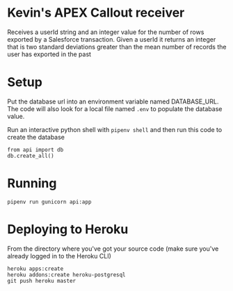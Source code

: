 # Kevin's APEX Callout receiver

Receives a userId string and an integer value for the number of rows exported by a Salesforce transaction.
Given a userId it returns an integer that is two standard deviations greater than the mean number of records the user has exported in the past

# Setup

Put the database url into an environment variable named DATABASE_URL. The code will also look for a local file named `.env` to populate the
database value.

Run an interactive python shell with `pipenv shell` and then run this code to create the database

```
from api import db
db.create_all()
```

# Running

`pipenv run gunicorn api:app`

# Deploying to Heroku

From the directory where you've got your source code (make sure you've already logged in to the Heroku CLI)

```
heroku apps:create
heroku addons:create heroku-postgresql
git push heroku master
```
